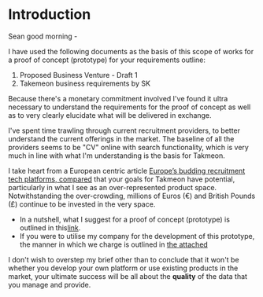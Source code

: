 # Introduction

Sean good morning -

I have used the following documents as the basis of this scope of works for a proof of concept (prototype) for your requirements outline:

1. Proposed Business Venture - Draft 1
2. Takemeon business requirements by SK

Because there's a monetary commitment involved I've found it ultra necessary to understand the requirements for the proof of concept as well as to very clearly elucidate what will be delivered in exchange.

I've spent time trawling through current recruitment providers, to better understand the current offerings in the market. The baseline of all the providers seems to be "CV" online with search functionality, which is very much in line with what I'm understanding is the basis for Takmeon.

I take heart from a European centric article [Europe’s budding recruitment tech platforms, compared](https://sifted.eu/articles/recruitment-tech-platforms-compared/) that your goals for Takmeon have potential, particularly in what I see as an over-represented product space. Notwithstanding the over-crowding, millions of Euros (€) and British Pounds (£) continue to be invested in the very space.



- In a nutshell, what I suggest for a proof of concept (prototype) is outlined in this[link](./prototype-proposal). 
- If you were to utilise my company for the development of this prototype, the manner in which we charge is outlined in [the attached](./development-charging.md)


I don't wish to overstep my brief other than to conclude that it won't be whether you develop your own platform or use existing products in the market, your ultimate success will be all about the **quality** of the data that you manage and provide.
